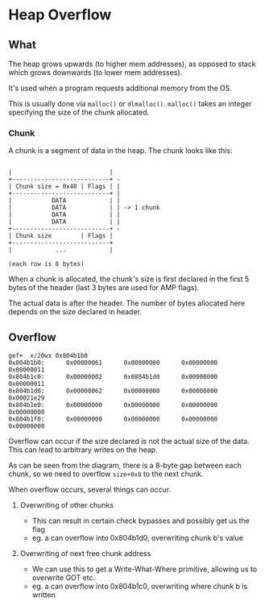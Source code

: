 # Heap Overflow

## What 

The heap grows upwards (to higher mem addresses), as opposed to stack which grows downwards (to lower mem addresses).

It's used when a program requests additional memory from the OS. 

This is usually done via `malloc()` or `dlmalloc()`. `malloc()` takes an integer specifying the size of the chunk allocated.

### Chunk

A chunk is a segment of data in the heap. The chunk looks like this:

```

|                           |
+---------------------------+ -
| Chunk size = 0x40 | Flags | |
+---------------------------+ |
|           DATA            | | 
|           DATA            | | -> 1 chunk
|           DATA            | |
|           DATA            | |
+---------------------------+ -
| Chunk size        | Flags |
+---------------------------+
|            ...            |

(each row is 8 bytes)

```

When a chunk is allocated, the chunk's size is first declared in the first 5 bytes of the header (last 3 bytes are used for AMP flags).

The actual data is after the header. The number of bytes allocated here depends on the size declared in header.

## Overflow

```
gef➤  x/20wx 0x804b1b0
0x804b1b0:      0x00000061      0x00000000      0x00000000      0x00000011
0x804b1c0:      0x00000002      0x0804b1d0      0x00000000      0x00000011
0x804b1d0:      0x00000062      0x00000000      0x00000000      0x00021e29
0x804b1e0:      0x00000000      0x00000000      0x00000000      0x00000000
0x804b1f0:      0x00000000      0x00000000      0x00000000      0x00000000
```

Overflow can occur if the size declared is not the actual size of the data. This can lead to arbitrary writes on the heap. 

As can be seen from the diagram, there is a 8-byte gap between each chunk, so we need to overflow `size+0x8` to the next chunk.

When overflow occurs, several things can occur.

1. Overwriting of other chunks
	* This can result in certain check bypasses and possibly get us the flag
	* eg. a can overflow into 0x804b1d0, overwriting chunk b's value


2. Overwriting of next free chunk address
	* We can use this to get a Write-What-Where primitive, allowing us to overwrite GOT etc.
	* eg. a can overflow into 0x804b1c0, overwriting where chunk b is written
